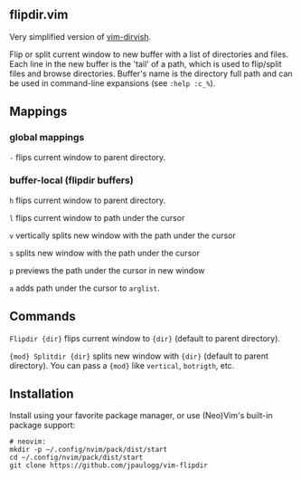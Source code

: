 ## flipdir.vim

Very simplified version of [vim-dirvish](https://github.com/justinmk/vim-dirvish).

Flip or split current window to new buffer with a list of directories and files.
Each line in the new buffer is the 'tail'  of  a	path,  which  is  used	to
flip/split files and browse directories. Buffer's name is the directory full
path and can be used in command-line expansions (see `:help :c_%`).

## Mappings

### global mappings

`-` flips current window to parent directory.

### buffer-local (flipdir buffers)

`h` flips current window to parent directory.

`l` flips current window to path under the cursor

`v` vertically splits new window with the path under the cursor

`s` splits new window with the path under the cursor

`p` previews the path under the cursor in new window

`a` adds path under the cursor to `arglist`.

## Commands

`Flipdir {dir}` flips current window to `{dir}` (default to parent directory).

`{mod} Splitdir {dir}` splits new window with `{dir}` (default to parent directory).
You can pass a `{mod}` like `vertical`, `botrigth`, etc.

## Installation

Install using your favorite package manager, or use (Neo)Vim's built-in package support:

```
# neovim:
mkdir -p ~/.config/nvim/pack/dist/start
cd ~/.config/nvim/pack/dist/start
git clone https://github.com/jpaulogg/vim-flipdir
```
